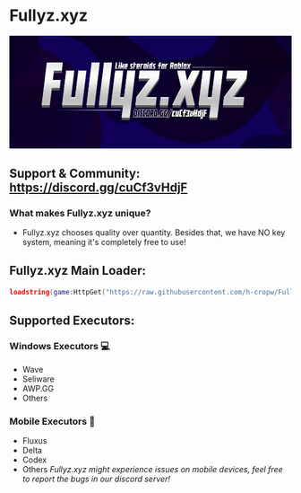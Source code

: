 # Fullyz.xyz 
![Fullyz.xyz Banner](https://github.com/h-cropw/Fullyz.xyz/blob/main/Fullyz.png)
## Support & Community: https://discord.gg/cuCf3vHdjF
### What makes Fullyz.xyz unique?
- Fullyz.xyz chooses quality over quantity. Besides that, we have NO key system, meaning it's completely free to use!


## Fullyz.xyz Main Loader:
```lua
loadstring(game:HttpGet("https://raw.githubusercontent.com/h-cropw/Fullyz.xyz/refs/heads/main/MainLoader.lua"))()
```

## Supported Executors:
### Windows Executors 💻
* Wave
* Seliware
* AWP.GG
* Others

### Mobile Executors 📱
* Fluxus
* Delta
* Codex
* Others
*Fullyz.xyz might experience issues on mobile devices, feel free to report the bugs in our discord server!*
